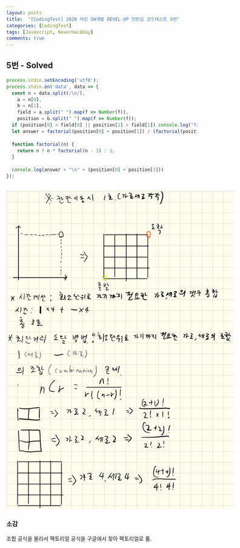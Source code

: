 ```yaml
---
layout: posts
title:  "[CodingTest] 2020 라인 SW개발 DEVEL-UP 인턴십 코드테스트 5번"
categories: [CodingTest]
tags: [Javascript, NaverHackDay]
comments: true
---
```


<!-- https://docs.google.com/document/d/1Agv0wWVtUVfxEsDiL2XNMTXW3VtOp4VdeJjA_V53BQQ/edit?usp=sharing -->

## 5번 - Solved

```javascript
process.stdin.setEncoding('utf8');
process.stdin.on('data', data => {
  const n = data.split(/\n/),
    a = n[0],
    b = n[1],
    field = a.split(" ").map(f => Number(f)),
    position = b.split(" ").map(f => Number(f));
  if (position[0] > field[0] || position[1] > field[1]) console.log("fail")
  let answer = factorial(position[0] + position[1]) / (factorial(position[0]) * factorial(position[1]))

  function factorial(n) {
    return n ? n * factorial(n - 1) : 1;
  }

  console.log(answer + "\n" + (position[0] + position[1]))
});
```

<center>
<br>
<img src="/assets/images/posts/Line/2020-Line-Recruit-5.png" style="max-width: 600px;" />
</center>

### 소감

조합 공식을 몰라서 팩토리얼 공식을 구글에서 찾아 팩토리얼로 품.